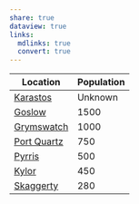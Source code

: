 ```yaml
---
share: true
dataview: true
links:
  mdlinks: true
  convert: true
---
```


| Location                                                                    | Population |
| --------------------------------------------------------------------------- | ---------- |
| [Karastos](../Locations-&%20NPCs/Cities%20&%20Towns/Karastos/index.md)          | Unknown    |
| [Goslow](../Locations-&%20NPCs/Cities%20&%20Towns/Goslow/index.md)                | 1500       |
| [Grymswatch](../Locations-&%20NPCs/Cities%20&%20Towns/Grymswatch/index.md)    | 1000       |
| [Port Quartz](../Locations-&%20NPCs/Cities%20&%20Towns/Port%20Quartz/index.md) | 750        |
| [Pyrris](../Locations-&%20NPCs/Cities%20&%20Towns/Pyrris/index.md)                | 500        |
| [Kylor](../Locations-&%20NPCs/Cities%20&%20Towns/Kylor/index.md)                   | 450        |
| [Skaggerty](../Locations-&%20NPCs/Cities%20&%20Towns/Skaggerty/index.md)       | 280        |


